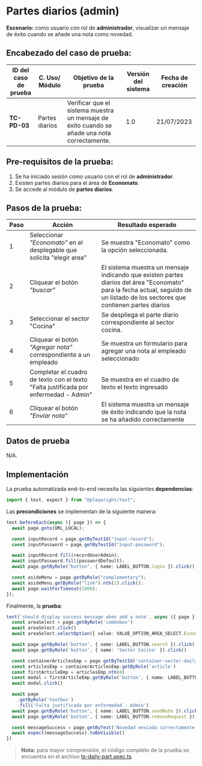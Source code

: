 # Partes diarios (admin)

**Escenario:** como usuario con rol de **administrador**, visualizar un mensaje de éxito cuando se añade una nota como novedad.

## Encabezado del caso de prueba:

| ID del caso de prueba | C. Uso/ Módulo | Objetivo de la prueba                                                                        | Versión del sistema | Fecha de creación |
| --------------------- | -------------- | -------------------------------------------------------------------------------------------- | ------------------- | ----------------- |
| **TC-PD-03**          | Partes diarios | Verificar que el sistema muestra un mensaje de éxito cuando se añade una nota correctamente. | 1.0                 | 21/07/2023        |

## Pre-requisitos de la prueba:

1. Se ha iniciado sesión como usuario con el rol de **administrador**.
2. Existen partes diarios para el área de **Economato**.
3. Se accede al módulo de **partes diarios**.

## Pasos de la prueba:

| Paso | Acción                                                                 | Resultado esperado                                                                                                                                                               |
| ---- | ---------------------------------------------------------------------- | -------------------------------------------------------------------------------------------------------------------------------------------------------------------------------- |
| 1    | Seleccionar _"Economato"_ en el desplegable que solicita "elegir area" | Se muestra "Economato" como la opción seleccionada.                                                                                                                              |
| 2    | Cliquear el botón _"buscar"_                                           | El sistema muestra un mensaje indicando que existen partes diarios del área "Economato" para la fecha actual, seguido de un listado de los sectores que contienen partes diarios |
| 3 | Seleccionar el sector "Cocina" | Se despliega el parte diario correspondiente al sector cocina. |
| 4 | Cliquear el botón _"Agregar nota"_ correspondiente a un empleado | Se muestra un formulario para agregar una nota al empleado seleccionado |
| 5 | Completar el cuadro de texto con el texto "Falta justificada por enfermedad - Admin" | Se muestra en el cuadro de texto el texto ingresado |
| 6 | Cliquear el botón _"Enviar nota"_ | El sistema muestra un mensaje de éxito indicando que la nota se ha añadido correctamente |

## Datos de prueba

N/A.

## Implementación

La prueba automatizada end-to-end necesita las siguientes **dependencias**:

```typescript
import { test, expect } from "@playwright/test";
```

Las **precondiciones** se implementan de la siguiente manera:

```typescript
test.beforeEach(async ({ page }) => {
  await page.goto(URL_LOCAL);

  const inputRecord = page.getByTestId("input-record");
  const inputPassword = page.getByTestId("input-password");

  await inputRecord.fill(recordUserAdmin);
  await inputPassword.fill(passwordDefault);
  await page.getByRole("button", { name: LABEL_BUTTON.login }).click();

  const asideMenu = page.getByRole("complementary");
  await asideMenu.getByRole("link").nth(2).click();
  await page.waitForTimeout(1000);
});
```

Finalmente, la **prueba**:

```typescript
test('should display success message when add a note', async ({ page }) => {
  const areaSelect = page.getByRole('combobox')
  await areaSelect.click()
  await areaSelect.selectOption({ value: VALUE_OPTION_AREA_SELECT.Economato })

  await page.getByRole('button', { name: LABEL_BUTTON.search }).click()
  await page.getByRole('button', { name: 'Sector Cocina' }).click()

  const containerArticlesEmp = page.getByTestId('container-sector-daily-part')
  const articlesEmp = containerArticlesEmp.getByRole('article')
  const firstArticleEmp = articlesEmp.nth(0)
  const modal = firstArticleEmp.getByRole('button', { name: LABEL_BUTTON.addNote })
  await modal.click()

  await page
    .getByRole('textbox')
    .fill('Falta justificada por enfermedad - Admin')
  await page.getByRole('button', { name: LABEL_BUTTON.sendNote }).click()
  await page.getByRole('button', { name: LABEL_BUTTON.removeRequest }).click()

  const messageSuccess = page.getByText('Novedad enviada correctamente')
  await expect(messageSuccess).toBeVisible()
})
```

> **Nota:** para mayor comprensión, el código completo de la prueba se encuentra en el archivo [ts-daily-part.spec.ts]().
